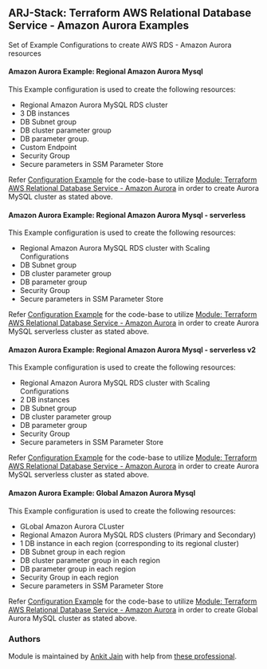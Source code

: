 ## ARJ-Stack: Terraform AWS Relational Database Service - Amazon Aurora Examples

Set of Example Configurations to create AWS RDS - Amazon Aurora resources

#### Amazon Aurora Example: Regional Amazon Aurora Mysql

This Example configuration is used to create the following resources:
- Regional Amazon Aurora MySQL RDS cluster
- 3 DB instances
- DB Subnet group
- DB cluster parameter group
- DB parameter group.
- Custom Endpoint
- Security Group
- Secure parameters in SSM Parameter Store

Refer [Configuration Example](https://github.com/ankit-jn/terraform-aws-examples/tree/main/aws-rds-aurora/aurora-mysql) for the code-base to utilize [Module: Terraform AWS Relational Database Service - Amazon Aurora](https://github.com/ankit-jn/terraform-aws-rds-aurora) in order to create Aurora MySQL cluster as stated above.

#### Amazon Aurora Example: Regional Amazon Aurora Mysql - serverless

This Example configuration is used to create the following resources:
- Regional Amazon Aurora MySQL RDS cluster with Scaling Configurations
- DB Subnet group
- DB cluster parameter group
- DB parameter group
- Security Group
- Secure parameters in SSM Parameter Store

Refer [Configuration Example](https://github.com/ankit-jn/terraform-aws-examples/tree/main/aws-rds-aurora/aurora-mysql-serverless) for the code-base to utilize [Module: Terraform AWS Relational Database Service - Amazon Aurora](https://github.com/ankit-jn/terraform-aws-rds-aurora) in order to create Aurora MySQL serverless cluster as stated above.

#### Amazon Aurora Example: Regional Amazon Aurora Mysql - serverless v2

This Example configuration is used to create the following resources:
- Regional Amazon Aurora MySQL RDS cluster  with Scaling Configurations
- 2 DB instances
- DB Subnet group
- DB cluster parameter group
- DB parameter group
- Security Group
- Secure parameters in SSM Parameter Store

Refer [Configuration Example](https://github.com/ankit-jn/terraform-aws-examples/tree/main/aws-rds-aurora/aurora-mysql-serverlessv2) for the code-base to utilize [Module: Terraform AWS Relational Database Service - Amazon Aurora](https://github.com/ankit-jn/terraform-aws-rds-aurora) in order to create Aurora MySQL serverless cluster as stated above.

#### Amazon Aurora Example: Global Amazon Aurora Mysql

This Example configuration is used to create the following resources:
- GLobal Amazon Aurora CLuster
- Regional Amazon Aurora MySQL RDS clusters (Primary and Secondary)
- 1 DB instance in each region (corresponding to its regional cluster)
- DB Subnet group in each region
- DB cluster parameter group in each region
- DB parameter group in each region
- Security Group in each region
- Secure parameters in SSM Parameter Store

Refer [Configuration Example](https://github.com/ankit-jn/terraform-aws-examples/tree/main/aws-rds-aurora/global-aurora-mysql) for the code-base to utilize [Module: Terraform AWS Relational Database Service - Amazon Aurora](https://github.com/ankit-jn/terraform-aws-rds-aurora) in order to create Global Aurora MySQL cluster as stated above.

### Authors

Module is maintained by [Ankit Jain](https://github.com/ankit-jn) with help from [these professional](https://github.com/ankit-jn/terraform-aws-examples/graphs/contributors).